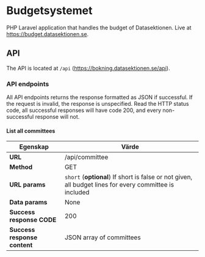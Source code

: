 # Budgetsystemet
PHP Laravel application that handles the budget of Datasektionen. Live at https://budget.datasektionen.se.

## API
The API is located at ```/api``` (https://bokning.datasektionen.se/api).

### API endpoints
All API endpoints returns the response formatted as JSON if successful. If the request is invalid, the response is unspecified. Read the HTTP status code, all successful responses will have code 200, and every non-successful response will not.

#### List all committees

| Egenskap         | Värde          |
| ---------------- | -------------- |
| **URL**              | /api/committee |
| **Method**           | GET            |
| **URL params**       | ```short``` (**optional**) If short is false or not given, all budget lines for every committee is included |
| **Data params**      | None           |
| **Success response CODE** | 200 |
| **Success response content** | JSON array of committees |